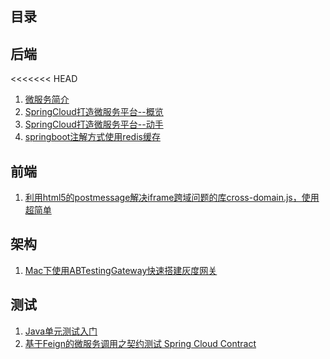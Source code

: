 目录
-----

## 后端

<<<<<<< HEAD
   1. [微服务简介](backend/microservice/microservices.html)
   2. [SpringCloud打造微服务平台--概览](backend/microservice/springcloud/spring-cloud.md)
   3. [SpringCloud打造微服务平台--动手](backend/microservice/springcloud/spring-cloud-quickstart.md)
   4. [springboot注解方式使用redis缓存](https://segmentfault.com/a/1190000015632570)

## 前端
   1. [利用html5的postmessage解决iframe跨域问题的库cross-domain.js，使用超简单](https://segmentfault.com/a/1190000015435530)

## 架构
   1. [Mac下使用ABTestingGateway快速搭建灰度网关](https://segmentfault.com/a/1190000015637357)

## 测试
   1. [Java单元测试入门](https://segmentfault.com/a/1190000015421734) 
   2. [基于Feign的微服务调用之契约测试 Spring Cloud Contract](https://segmentfault.com/a/1190000015555626)
